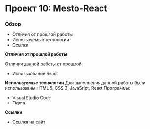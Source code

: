 # Проект 10: Mesto-React

### Обзор
* Отличия от прошлой работы
* Используемые технологии
* Ссылки

**Отличия от прошлой работы**

Отличия данной работы от прошлой:
* Использование React

**Используемые технологии**
Для выполнения данной работы были использованы HTML 5, CSS 3, JavaSript, React
Программы:
* Visual Studio Code
* Figma

**Ссылки**
* [Ссылка на сайт](https://daminian.github.io/mesto-react/)